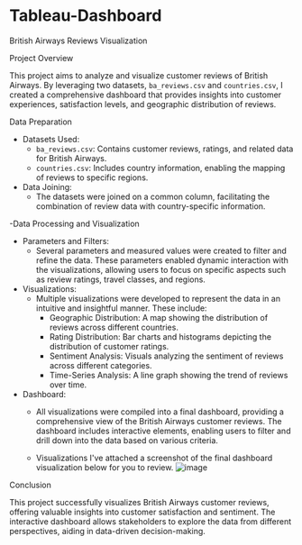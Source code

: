 # Tableau-Dashboard
British Airways Reviews Visualization

Project Overview

This project aims to analyze and visualize customer reviews of British Airways. By leveraging two datasets, `ba_reviews.csv` and `countries.csv`, I created a comprehensive dashboard that provides insights into customer experiences, satisfaction levels, and geographic distribution of reviews.

Data Preparation

- Datasets Used:
    - `ba_reviews.csv`: Contains customer reviews, ratings, and related data for British Airways.
    - `countries.csv`: Includes country information, enabling the mapping of reviews to specific regions.
- Data Joining:
    - The datasets were joined on a common column, facilitating the combination of review data with country-specific information.

-Data Processing and Visualization

- Parameters and Filters:
    - Several parameters and measured values were created to filter and refine the data. These parameters enabled dynamic interaction with the visualizations, allowing users to focus on specific aspects such as review ratings, travel classes, and regions.
- Visualizations:
    - Multiple visualizations were developed to represent the data in an intuitive and insightful manner. These include:
        - Geographic Distribution: A map showing the distribution of reviews across different countries.
        - Rating Distribution: Bar charts and histograms depicting the distribution of customer ratings.
        - Sentiment Analysis: Visuals analyzing the sentiment of reviews across different categories.
        - Time-Series Analysis: A line graph showing the trend of reviews over time.
- Dashboard:
    - All visualizations were compiled into a final dashboard, providing a comprehensive view of the British Airways customer reviews. The dashboard includes interactive elements, enabling users to filter and drill down into the data based on various criteria.
   
    - Visualizations
I've attached a screenshot of the final dashboard visualization below for you to review.
![image](https://github.com/user-attachments/assets/e13ae0cf-fe48-4bbb-9a7e-896d34ff7741)



 Conclusion

This project successfully visualizes British Airways customer reviews, offering valuable insights into customer satisfaction and sentiment. The interactive dashboard allows stakeholders to explore the data from different perspectives, aiding in data-driven decision-making.
